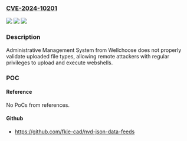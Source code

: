 ### [CVE-2024-10201](https://cve.mitre.org/cgi-bin/cvename.cgi?name=CVE-2024-10201)
![](https://img.shields.io/static/v1?label=Product&message=Administrative%20Management%20System&color=blue)
![](https://img.shields.io/static/v1?label=Version&message=%3D%200%20&color=brighgreen)
![](https://img.shields.io/static/v1?label=Vulnerability&message=CWE-434%20Unrestricted%20Upload%20of%20File%20with%20Dangerous%20Type&color=brighgreen)

### Description

Administrative Management System from Wellchoose does not properly validate uploaded file types, allowing remote attackers with regular privileges to upload and execute webshells.

### POC

#### Reference
No PoCs from references.

#### Github
- https://github.com/fkie-cad/nvd-json-data-feeds

